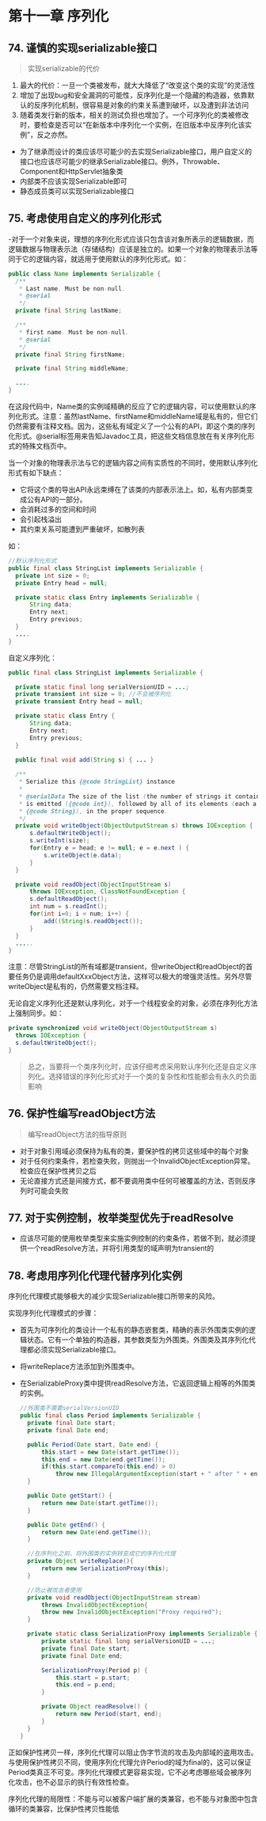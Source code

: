 # 第十一章 序列化

## 74. 谨慎的实现serializable接口
> 实现serializable的代价
1. 最大的代价：一旦一个类被发布，就大大降低了“改变这个类的实现”的灵活性
2. 增加了出现bug和安全漏洞的可能性，反序列化是一个隐藏的构造器，依靠默认的反序列化机制，很容易是对象的约束关系遭到破坏，以及遭到非法访问
3. 随着类发行新的版本，相关的测试负担也增加了。一个可序列化的类被修改时，要检查是否可以“在新版本中序列化一个实例，在旧版本中反序列化该实例”，反之亦然。

- 为了继承而设计的类应该尽可能少的去实现Serializable接口，用户自定义的接口也应该尽可能少的继承Serializable接口。例外，Throwable、Component和HttpServlet抽象类
- 内部类不应该实现Serializable即可
- 静态成员类可以实现Serializable接口

## 75. 考虑使用自定义的序列化形式
-对于一个对象来说，理想的序列化形式应该只包含该对象所表示的逻辑数据，而逻辑数据与物理表示法（存储结构）应该是独立的。如果一个对象的物理表示法等同于它的逻辑内容，就适用于使用默认的序列化形式。如：
  ``` java
  public class Name implements Serializable {
    /**
     * Last name. Must be non-null.
     * @serial 
     */
    private final String lastName;

    /**
     * first name. Must be non-null.
     * @serial 
     */
    private final String firstName;

    private final String middleName;

    ....
  }
  ```
 在这段代码中，Name类的实例域精确的反应了它的逻辑内容，可以使用默认的序列化形式。注意：虽然lastName、firstName和middleName域是私有的，但它们仍然需要有注释文档。因为，这些私有域定义了一个公有的API，即这个类的序列化形式。@serial标签用来告知Javadoc工具，把这些文档信息放在有关序列化形式的特殊文档页中。

当一个对象的物理表示法与它的逻辑内容之间有实质性的不同时，使用默认序列化形式有如下缺点：
- 它将这个类的导出API永远束缚在了该类的内部表示法上。如，私有内部类变成公有API的一部分。
- 会消耗过多的空间和时间
- 会引起栈溢出
- 其约束关系可能遭到严重破坏，如散列表

如：
  ``` java
  //默认序列化形式
  public final class StringList implements Serializable {
    private int size = 0;
    private Entry head = null;

    private static class Entry implements Serializable {
        String data;
        Entry next;
        Entry previous;
    }
    ....
  }
  ```
自定义序列化：
  ``` java
  public final class StringList implements Serializable {

    private static final long serialVersionUID = ...;
    private transient int size = 0; //不会被序列化
    private transient Entry head = null;

    private static class Entry {
        String data;
        Entry next;
        Entry previous;
    }
    
    public final void add(String s) { ... }

    /**
     * Serialize this {@code StringList} instance
     * 
     * @serialData The size of the list (the number of strings it contains)
     * is emitted ({@code int}), followed by all of its elements (each a 
     * {@code String}), in the proper sequence.
     */
    private void writeObject(ObjectOutputStream s) throws IOException {
        s.defaultWriteObject();
        s.writeInt(size);
        for(Entry e = head; e != null; e = e.next ) {
            s.writeObject(e.data);
        }
    }

    private void readObject(ObjectInputStream s) 
        throws IOException, ClassNotFoundException {
        s.defaultReadObject();
        int num = s.readInt();
        for(int i=0; i < num; i++) {
            add((String)s.readObject());
        }
    }
    .....
  }
  ```
注意：尽管StringList的所有域都是transient，但writeObject和readObject的首要任务仍是调用defaultXxxObject方法，这样可以极大的增强灵活性。另外尽管writeObject是私有的，仍然需要文档注释。

无论自定义序列化还是默认序列化，对于一个线程安全的对象，必须在序列化方法上强制同步。如：
  ``` java
  private synchronized void writeObject(ObjectOutputStream s) 
    throws IOException {
    s.defaultWriteObject();
  }
  ```
  
> 总之，当要将一个类序列化时，应该仔细考虑采用默认序列化还是自定义序列化。选择错误的序列化形式对于一个类的复杂性和性能都会有永久的负面影响

## 76. 保护性编写readObject方法
> 编写readObject方法的指导原则

- 对于对象引用域必须保持为私有的类，要保护性的拷贝这些域中的每个对象
- 对于任何约束条件，若检查失败，则抛出一个InvalidObjectException异常。检查应在保护性拷贝之后
- 无论直接方式还是间接方式，都不要调用类中任何可被覆盖的方法，否则反序列时可能会失败

## 77. 对于实例控制，枚举类型优先于readResolve
- 应该尽可能的使用枚举类型来实施实例控制的约束条件，若做不到，就必须提供一个readResolve方法，并将引用类型的域声明为transient的

## 78. 考虑用序列化代理代替序列化实例
序列化代理模式能够极大的减少实现Serializable接口所带来的风险。

实现序列化代理模式的步骤：

- 首先为可序列化的类设计一个私有的静态嵌套类，精确的表示外围类实例的逻辑状态。它有一个单独的构造器，其参数类型为外围类。外围类及其序列化代理都必须实现Serializable接口。
- 将writeReplace方法添加到外围类中。
- 在SerializableProxy类中提供readResolve方法，它返回逻辑上相等的外围类的实例。

  ``` java 
  //外围类不需要serialVersionUID
  public final class Period implements Serializable {
    private final Date start;
    private final Date end;

    public Period(Date start, Date end) {
        this.start = new Date(start.getTime());
        this.end = new Date(end.getTime());
        if(this.start.compareTo(this.end) > 0) 
            throw new IllegalArgumentException(start + " after " + end);
    }

    public Date getStart() {
        return new Date(start.getTime());
    }

    public Date getEnd() {
        return new Date(end.getTime());
    }

    //在序列化之前，将外围类的实例转变成它的序列化代理
    private Object writeReplace(){
        return new SerializationProxy(this);
    }

    //防止被攻击者使用
    private void readObject(ObjectInputStream stream) 
        throws InvalidObjectException{
        throw new InvalidObjectException("Proxy required");
    }

    private static class SerializationProxy implements Serializable {
        private static final long serialVersionUID = ...;
        private final Date start;
        private final Date end;

        SerializationProxy(Period p) {
            this.start = p.start;
            this.end = p.end;
        }

        private Object readResolve() {
            return new Period(start, end);
        }
    }
  }
  ```
正如保护性拷贝一样，序列化代理可以阻止伪字节流的攻击及内部域的盗用攻击。与使用保护性拷贝不同，使用序列化代理允许Period的域为final的，这可以保证Period类真正不可变。序列化代理模式更容易实现，它不必考虑哪些域会被序列化攻击，也不必显示的执行有效性检查。

序列化代理的局限性：不能与可以被客户端扩展的类兼容，也不能与对象图中包含循环的类兼容，比保护性拷贝性能低

